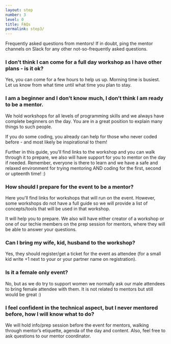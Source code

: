 ```yaml
---
layout: step
number: 3
level: 0
title: FAQs
permalink: step3/
---
```


Frequently asked questions from mentors! If in doubt, ping the mentor channels on Slack for any other not-so-frequently asked questions.

### I don’t think I can come for a full day workshop as I have other plans - is it ok?

Yes, you can come for a few hours to help us up. Morning time is busiest. Let us know from what time until what time you plan to stay.

### I am a beginner and I don’t know much, I don’t think I am ready to be a mentor.

We hold workshops for all levels of programming skills and we always have complete beginners on the day. You are in a great position to explain many things to such people.

If you do some coding, you already can help for those who never coded before - and most likely be inspirational to them!

Further in this guide, you'll find links to the workshop and you can walk through it to prepare, we also will have support for you to mentor on the day if needed. Remember, everyone is there to learn and we have a safe and relaxed environment for trying mentoring AND coding for the first, second or upteenth time! :)

### How should I prepare for the event to be a mentor?

Here you'll find links for workshops that will run on the event. However, some workshops do not have a full guide so we will provide a list of concepts/tools that will be used in that workshop.

It will help you to prepare. We also will have either creator of a workshop or one of our techie members on the prep session for mentors, where they will be able to answer your questions.

### Can I bring my wife, kid, husband to the workshop?

Yes, they should register/get a ticket for the event as attendee (for a small kid write +1 next to your or your partner name on registration).

### Is it a female only event?

No, but as we do try to support women we normally ask our male attendees to bring female attendee with them. It is not related to mentors but still would be great :)

### I feel confident in the technical aspect, but I never mentored before, how I will know what to do?

We will hold info/prep session before the event for mentors, walking through mentor’s etiquette, agenda of the day and content. Also, feel free to ask questions to our mentor coordinator.
